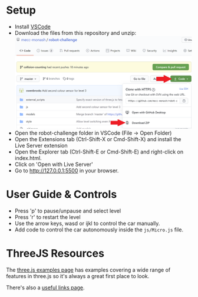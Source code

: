 # Setup
- Install [VSCode](https://code.visualstudio.com/download)
- Download the files from this repository and unzip:  
![Download visualisation](docs/download_from_github.png)
- Open the robot-challenge folder in VSCode (File -> Open Folder)
- Open the Extensions tab (Ctrl-Shift-X or Cmd-Shift-X) and install the Live Server extension
- Open the Explorer tab (Ctrl-Shift-E or Cmd-Shift-E) and right-click on index.html. 
- Click on 'Open with Live Server'
- Go to http://127.0.0.1:5500 in your browser.

# User Guide & Controls
- Press 'p' to pause/unpause and select level
- Press 'r' to restart the level
- Use the arrow keys, wasd or ijkl to control the car manually.
- Add code to control the car autonomously inside the `js/Micro.js` file.

# ThreeJS Resources
The [three.js examples page](https://threejs.org/examples/) has examples covering a wide range of features in three.js so it's always a great first place to look.

There's also a [useful links page](https://threejs.org/docs/#manual/en/introduction/Useful-links).
